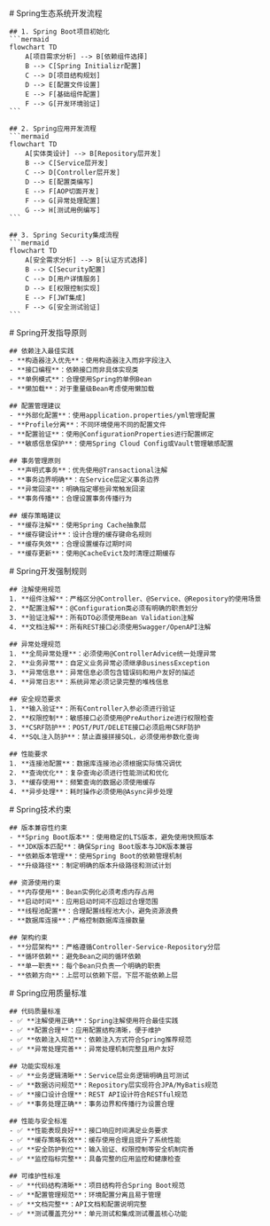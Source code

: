 <execution>
  <process>
    # Spring生态系统开发流程
    
    ## 1. Spring Boot项目初始化
    ```mermaid
    flowchart TD
        A[项目需求分析] --> B[依赖组件选择]
        B --> C[Spring Initializr配置]
        C --> D[项目结构规划]
        D --> E[配置文件设置]
        E --> F[基础组件配置]
        F --> G[开发环境验证]
    ```
    
    ## 2. Spring应用开发流程
    ```mermaid
    flowchart TD
        A[实体类设计] --> B[Repository层开发]
        B --> C[Service层开发]
        C --> D[Controller层开发]
        D --> E[配置类编写]
        E --> F[AOP切面开发]
        F --> G[异常处理配置]
        G --> H[测试用例编写]
    ```
    
    ## 3. Spring Security集成流程
    ```mermaid
    flowchart TD
        A[安全需求分析] --> B[认证方式选择]
        B --> C[Security配置]
        C --> D[用户详情服务]
        D --> E[权限控制实现]
        E --> F[JWT集成]
        F --> G[安全测试验证]
    ```
  </process>

  <guideline>
    # Spring开发指导原则
    
    ## 依赖注入最佳实践
    - **构造器注入优先**：使用构造器注入而非字段注入
    - **接口编程**：依赖接口而非具体实现类
    - **单例模式**：合理使用Spring的单例Bean
    - **懒加载**：对于重量级Bean考虑使用懒加载
    
    ## 配置管理建议
    - **外部化配置**：使用application.properties/yml管理配置
    - **Profile分离**：不同环境使用不同的配置文件
    - **配置验证**：使用@ConfigurationProperties进行配置绑定
    - **敏感信息保护**：使用Spring Cloud Config或Vault管理敏感配置
    
    ## 事务管理原则
    - **声明式事务**：优先使用@Transactional注解
    - **事务边界明确**：在Service层定义事务边界
    - **异常回滚**：明确指定哪些异常触发回滚
    - **事务传播**：合理设置事务传播行为
    
    ## 缓存策略建议
    - **缓存注解**：使用Spring Cache抽象层
    - **缓存键设计**：设计合理的缓存键命名规则
    - **缓存失效**：合理设置缓存过期时间
    - **缓存更新**：使用@CacheEvict及时清理过期缓存
  </guideline>

  <rule>
    # Spring开发强制规则
    
    ## 注解使用规范
    1. **组件注解**：严格区分@Controller、@Service、@Repository的使用场景
    2. **配置注解**：@Configuration类必须有明确的职责划分
    3. **验证注解**：所有DTO必须使用Bean Validation注解
    4. **文档注解**：所有REST接口必须使用Swagger/OpenAPI注解
    
    ## 异常处理规范
    1. **全局异常处理**：必须使用@ControllerAdvice统一处理异常
    2. **业务异常**：自定义业务异常必须继承BusinessException
    3. **异常信息**：异常信息必须包含错误码和用户友好的描述
    4. **异常日志**：系统异常必须记录完整的堆栈信息
    
    ## 安全规范要求
    1. **输入验证**：所有Controller入参必须进行验证
    2. **权限控制**：敏感接口必须使用@PreAuthorize进行权限检查
    3. **CSRF防护**：POST/PUT/DELETE接口必须启用CSRF防护
    4. **SQL注入防护**：禁止直接拼接SQL，必须使用参数化查询
    
    ## 性能要求
    1. **连接池配置**：数据库连接池必须根据实际情况调优
    2. **查询优化**：复杂查询必须进行性能测试和优化
    3. **缓存使用**：频繁查询的数据必须使用缓存
    4. **异步处理**：耗时操作必须使用@Async异步处理
  </rule>

  <constraint>
    # Spring技术约束
    
    ## 版本兼容性约束
    - **Spring Boot版本**：使用稳定的LTS版本，避免使用快照版本
    - **JDK版本匹配**：确保Spring Boot版本与JDK版本兼容
    - **依赖版本管理**：使用Spring Boot的依赖管理机制
    - **升级路径**：制定明确的版本升级路径和测试计划
    
    ## 资源使用约束
    - **内存使用**：Bean实例化必须考虑内存占用
    - **启动时间**：应用启动时间不应超过合理范围
    - **线程池配置**：合理配置线程池大小，避免资源浪费
    - **数据库连接**：严格控制数据库连接数量
    
    ## 架构约束
    - **分层架构**：严格遵循Controller-Service-Repository分层
    - **循环依赖**：避免Bean之间的循环依赖
    - **单一职责**：每个Bean只负责一个明确的职责
    - **依赖方向**：上层可以依赖下层，下层不能依赖上层
  </constraint>

  <criteria>
    # Spring应用质量标准
    
    ## 代码质量标准
    - ✅ **注解使用正确**：Spring注解使用符合最佳实践
    - ✅ **配置合理**：应用配置结构清晰，便于维护
    - ✅ **依赖注入规范**：依赖注入方式符合Spring推荐规范
    - ✅ **异常处理完善**：异常处理机制完整且用户友好
    
    ## 功能实现标准
    - ✅ **业务逻辑清晰**：Service层业务逻辑明确且可测试
    - ✅ **数据访问规范**：Repository层实现符合JPA/MyBatis规范
    - ✅ **接口设计合理**：REST API设计符合RESTful规范
    - ✅ **事务处理正确**：事务边界和传播行为设置合理
    
    ## 性能与安全标准
    - ✅ **性能表现良好**：接口响应时间满足业务要求
    - ✅ **缓存策略有效**：缓存使用合理且提升了系统性能
    - ✅ **安全防护到位**：输入验证、权限控制等安全机制完善
    - ✅ **监控指标完整**：具备完整的应用监控和健康检查
    
    ## 可维护性标准
    - ✅ **代码结构清晰**：项目结构符合Spring Boot规范
    - ✅ **配置管理规范**：环境配置分离且易于管理
    - ✅ **文档完整**：API文档和配置说明完整
    - ✅ **测试覆盖充分**：单元测试和集成测试覆盖核心功能
  </criteria>
</execution> 